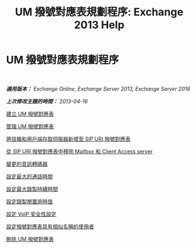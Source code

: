 ﻿---
title: 'UM 撥號對應表規劃程序: Exchange 2013 Help'
TOCTitle: UM 撥號對應表規劃程序
ms:assetid: 1bda77c8-c4e2-4ae0-a001-76ae029bf843
ms:mtpsurl: https://technet.microsoft.com/zh-tw/library/JJ822152(v=EXCHG.150)
ms:contentKeyID: 50553942
ms.date: 05/21/2018
mtps_version: v=EXCHG.150
ms.translationtype: MT
---

# UM 撥號對應表規劃程序

 

_**適用版本：** Exchange Online, Exchange Server 2013, Exchange Server 2016_

_**上次修改主題的時間：** 2013-04-16_

[建立 UM 撥號對應表](https://docs.microsoft.com/zh-tw/exchange/voice-mail-unified-messaging/connect-voice-mail-system/create-um-dial-plan)

[管理 UM 撥號對應表](https://docs.microsoft.com/zh-tw/exchange/voice-mail-unified-messaging/connect-voice-mail-system/manage-um-dial-plan)

[將信箱和用戶端存取伺服器新增至 SIP URI 撥號對應表](add-mailbox-and-client-access-servers-to-a-sip-uri-dial-plan-exchange-2013-help.md)

[從 SIP URI 撥號對應表中移除 Mailbox 和 Client Access server](remove-mailbox-and-client-access-servers-from-a-sip-uri-dial-plan-exchange-2013-help.md)

[變更的音訊轉碼器](https://docs.microsoft.com/zh-tw/exchange/voice-mail-unified-messaging/connect-voice-mail-system/change-audio-codec)

[設定最大的通話時間](https://docs.microsoft.com/zh-tw/exchange/voice-mail-unified-messaging/connect-voice-mail-system/configure-maximum-call-duration)

[設定最大錄製持續時間](https://docs.microsoft.com/zh-tw/exchange/voice-mail-unified-messaging/connect-voice-mail-system/configure-maximum-recording-duration)

[設定錄製閒置逾時值](https://docs.microsoft.com/zh-tw/exchange/voice-mail-unified-messaging/connect-voice-mail-system/configure-recording-idle-time-out)

[設定 VoIP 安全性設定](https://docs.microsoft.com/zh-tw/exchange/voice-mail-unified-messaging/connect-voice-mail-system/configure-voip-security-setting)

[設定撥號對應表具有相似名稱的使用者](https://docs.microsoft.com/zh-tw/exchange/voice-mail-unified-messaging/connect-voice-mail-system/configure-dial-plan-for-users-with-similar-names)

[刪除 UM 撥號對應表](https://docs.microsoft.com/zh-tw/exchange/voice-mail-unified-messaging/connect-voice-mail-system/delete-um-dial-plan)

